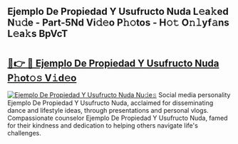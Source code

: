 ## Ejemplo De Propiedad Y Usufructo Nuda L𝚎a𝚔ed N𝚞𝚍e - Part-5Nd Vi𝚍𝚎o P𝚑𝚘tos - H𝚘𝚝 O𝚗𝚕yf𝚊ns L𝚎a𝚔s BpVcT

# <h2><a href="http://kfc324.oniu.top/?m=Ejemplo+De+Propiedad+Y+Usufructo+Nuda">🔗👉 🔴 Ejemplo De Propiedad Y Usufructo Nuda P𝚑ot𝚘𝚜 V𝚒d𝚎o</a></h2>

[![Ejemplo De Propiedad Y Usufructo Nuda Nu𝚍e𝚜](https://i.imgur.com/0qMVB7G.gif)](http://kfc324.oniu.top/?m=Ejemplo+De+Propiedad+Y+Usufructo+Nuda)
Social media personality Ejemplo De Propiedad Y Usufructo Nuda, acclaimed for disseminating dance and lifestyle ideas, through presentations and personal vlogs. Compassionate counselor Ejemplo De Propiedad Y Usufructo Nuda, famed for their kindness and dedication to helping others navigate life's challenges.  
